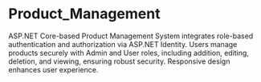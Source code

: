 # Product_Management
ASP.NET Core-based Product Management System integrates role-based authentication and authorization via ASP.NET Identity. Users manage products securely with Admin and User roles, including addition, editing, deletion, and viewing, ensuring robust security. Responsive design enhances user experience.
